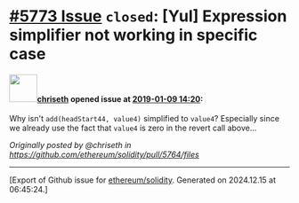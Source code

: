 # [\#5773 Issue](https://github.com/ethereum/solidity/issues/5773) `closed`: [Yul] Expression simplifier not working in specific case

#### <img src="https://avatars.githubusercontent.com/u/9073706?v=4" width="50">[chriseth](https://github.com/chriseth) opened issue at [2019-01-09 14:20](https://github.com/ethereum/solidity/issues/5773):

Why isn't `add(headStart44, value4)` simplified to `value4`?
Especially since we already use the fact that `value4` is zero in the revert call above...

_Originally posted by @chriseth in https://github.com/ethereum/solidity/pull/5764/files_




-------------------------------------------------------------------------------



[Export of Github issue for [ethereum/solidity](https://github.com/ethereum/solidity). Generated on 2024.12.15 at 06:45:24.]
